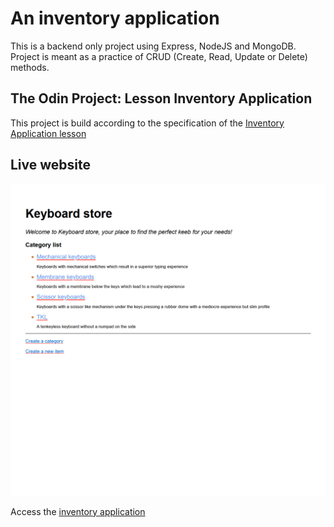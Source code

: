 # An inventory application

This is a backend only project using Express, NodeJS and MongoDB. Project is meant as a practice of CRUD (Create, Read, Update or Delete) methods.

## The Odin Project: Lesson Inventory Application

This project is build according to the specification of the [Inventory Application lesson](https://www.theodinproject.com/lessons/nodejs-inventory-application)

## Live website

![Inventory application](./inventory-app-display.png "List of categories in inventory application")

Access the <a href="https://inventory-application-odin.fly.dev/">inventory application</a>
